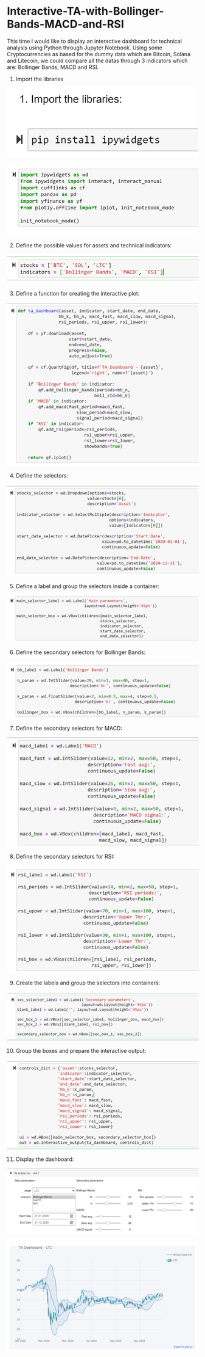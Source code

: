 # Interactive-TA-with-Bollinger-Bands-MACD-and-RSI

This time I would like to display an interactive dashboard for technical analysis using Python through Jupyter Notebook. Using some Cryptocurrencies as based for the dummy data which are Bitcoin, Solana and Litecoin, we could compare all the datas through 3 indicators which are: Bollinger Bands, MACD and RSI.
 
 1. Import the libraries
 
 
<a href="url"><img src="https://github.com/altheanabila/Interactive-TA-with-Bollinger-Bands-MACD-and-RSI/blob/main/pic%201.png" ></a>

<a href="url"><img src="https://github.com/altheanabila/Interactive-TA-with-Bollinger-Bands-MACD-and-RSI/blob/main/pic%202.png" ></a>


2. Define the possible values for assets and technical indicators:

<a href="url"><img src="https://github.com/altheanabila/Interactive-TA-with-Bollinger-Bands-MACD-and-RSI/blob/main/pic3.png" ></a>


3. Define a function for creating the interactive plot:


<a href="url"><img src="https://github.com/altheanabila/Interactive-TA-with-Bollinger-Bands-MACD-and-RSI/blob/main/pic4.png" ></a>

4. Define the selectors:


<a href="url"><img src="https://github.com/altheanabila/Interactive-TA-with-Bollinger-Bands-MACD-and-RSI/blob/main/pic5.png" ></a>


5. Define a label and group the selectors inside a container:


<a href="url"><img src="https://github.com/altheanabila/Interactive-TA-with-Bollinger-Bands-MACD-and-RSI/blob/main/pic6.png" ></a>


6. Define the secondary selectors for Bollinger Bands:


<a href="url"><img src="https://github.com/altheanabila/Interactive-TA-with-Bollinger-Bands-MACD-and-RSI/blob/main/pic7.png" ></a>


7. Define the secondary selectors for MACD:


<a href="url"><img src="https://github.com/altheanabila/Interactive-TA-with-Bollinger-Bands-MACD-and-RSI/blob/main/pic%208.png" ></a>


8. Define the secondary selectors for RSI:


<a href="url"><img src="https://github.com/altheanabila/Interactive-TA-with-Bollinger-Bands-MACD-and-RSI/blob/main/pic%209.png" ></a>


9. Create the labels and group the selectors into containers:


<a href="url"><img src="https://github.com/altheanabila/Interactive-TA-with-Bollinger-Bands-MACD-and-RSI/blob/main/pic%2010.png" ></a>


10. Group the boxes and prepare the interactive output:


<a href="url"><img src="https://github.com/altheanabila/Interactive-TA-with-Bollinger-Bands-MACD-and-RSI/blob/main/pic%2011.png" ></a>


11. Display the dashboard:


<a href="url"><img src="https://github.com/altheanabila/Interactive-TA-with-Bollinger-Bands-MACD-and-RSI/blob/main/pic%2012.png" ></a>

<a href="url"><img src="https://github.com/altheanabila/Interactive-TA-with-Bollinger-Bands-MACD-and-RSI/blob/main/pic%2013.png" ></a>



